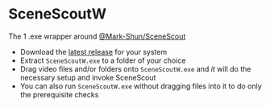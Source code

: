 # SceneScoutW
The 1 .exe wrapper around [@Mark-Shun/SceneScout](https://github.com/Mark-Shun/SceneScout)

* Download the [latest release](https://github.com/Joe4evr/SceneScoutW/releases) for your system
* Extract `SceneScoutW.exe` to a folder of your choice
* Drag video files and/or folders onto `SceneScoutW.exe` and *it* will do the necessary setup and invoke SceneScout
* You can also run `SceneScoutW.exe` without dragging files into it to do only the prerequisite checks
